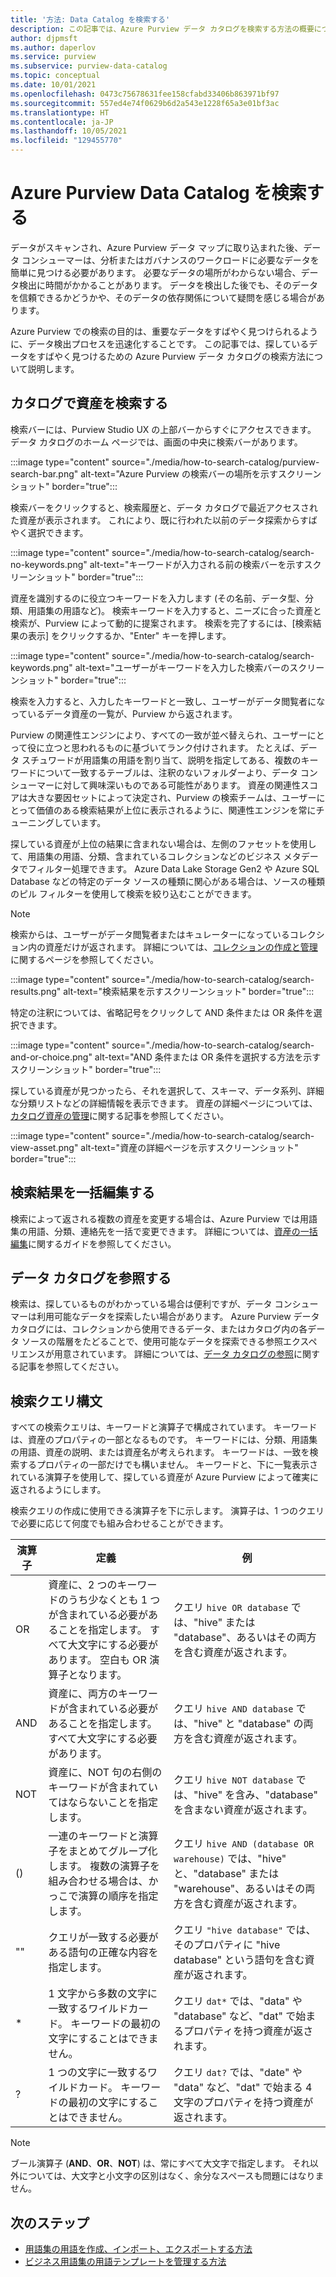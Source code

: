 ```yaml
---
title: '方法: Data Catalog を検索する'
description: この記事では、Azure Purview データ カタログを検索する方法の概要について説明します。
author: djpmsft
ms.author: daperlov
ms.service: purview
ms.subservice: purview-data-catalog
ms.topic: conceptual
ms.date: 10/01/2021
ms.openlocfilehash: 0473c75678631fee158cfabd33406b863971bf97
ms.sourcegitcommit: 557ed4e74f0629b6d2a543e1228f65a3e01bf3ac
ms.translationtype: HT
ms.contentlocale: ja-JP
ms.lasthandoff: 10/05/2021
ms.locfileid: "129455770"
---
```

# <a name="search-the-azure-purview-data-catalog"></a>Azure Purview Data Catalog を検索する

データがスキャンされ、Azure Purview データ マップに取り込まれた後、データ コンシューマーは、分析またはガバナンスのワークロードに必要なデータを簡単に見つける必要があります。 必要なデータの場所がわからない場合、データ検出に時間がかかることがあります。 データを検出した後でも、そのデータを信頼できるかどうかや、そのデータの依存関係について疑問を感じる場合があります。

Azure Purview での検索の目的は、重要なデータをすばやく見つけられるように、データ検出プロセスを迅速化することです。 この記事では、探しているデータをすばやく見つけるための Azure Purview データ カタログの検索方法について説明します。

## <a name="search-the-catalog-for-assets"></a>カタログで資産を検索する

検索バーには、Purview Studio UX の上部バーからすぐにアクセスできます。 データ カタログのホーム ページでは、画面の中央に検索バーがあります。

:::image type="content" source="./media/how-to-search-catalog/purview-search-bar.png" alt-text="Azure Purview の検索バーの場所を示すスクリーンショット" border="true":::

検索バーをクリックすると、検索履歴と、データ カタログで最近アクセスされた資産が表示されます。 これにより、既に行われた以前のデータ探索からすばやく選択できます。

:::image type="content" source="./media/how-to-search-catalog/search-no-keywords.png" alt-text="キーワードが入力される前の検索バーを示すスクリーンショット" border="true":::

資産を識別するのに役立つキーワードを入力します (その名前、データ型、分類、用語集の用語など)。 検索キーワードを入力すると、ニーズに合った資産と検索が、Purview によって動的に提案されます。 検索を完了するには、[検索結果の表示] をクリックするか、"Enter" キーを押します。

:::image type="content" source="./media/how-to-search-catalog/search-keywords.png" alt-text="ユーザーがキーワードを入力した検索バーのスクリーンショット" border="true":::

検索を入力すると、入力したキーワードと一致し、ユーザーがデータ閲覧者になっているデータ資産の一覧が、Purview から返されます。

Purview の関連性エンジンにより、すべての一致が並べ替えられ、ユーザーにとって役に立つと思われるものに基づいてランク付けされます。 たとえば、データ スチュワードが用語集の用語を割り当て、説明を指定してある、複数のキーワードについて一致するテーブルは、注釈のないフォルダーより、データ コンシューマーに対して興味深いものである可能性があります。 資産の関連性スコアは大きな要因セットによって決定され、Purview の検索チームは、ユーザーにとって価値のある検索結果が上位に表示されるように、関連性エンジンを常にチューニングしています。

探している資産が上位の結果に含まれない場合は、左側のファセットを使用して、用語集の用語、分類、含まれているコレクションなどのビジネス メタデータでフィルター処理できます。 Azure Data Lake Storage Gen2 や Azure SQL Database などの特定のデータ ソースの種類に関心がある場合は、ソースの種類のピル フィルターを使用して検索を絞り込むことができます。

> [!NOTE]
> 検索からは、ユーザーがデータ閲覧者またはキュレーターになっているコレクション内の資産だけが返されます。 詳細については、[コレクションの作成と管理](how-to-create-and-manage-collections.md)に関するページを参照してください。

:::image type="content" source="./media/how-to-search-catalog/search-results.png" alt-text="検索結果を示すスクリーンショット" border="true":::

特定の注釈については、省略記号をクリックして AND 条件または OR 条件を選択できます。 

:::image type="content" source="./media/how-to-search-catalog/search-and-or-choice.png" alt-text="AND 条件または OR 条件を選択する方法を示すスクリーンショット" border="true":::

探している資産が見つかったら、それを選択して、スキーマ、データ系列、詳細な分類リストなどの詳細情報を表示できます。 資産の詳細ページについては、[カタログ資産の管理](catalog-asset-details.md)に関する記事を参照してください。

:::image type="content" source="./media/how-to-search-catalog/search-view-asset.png" alt-text="資産の詳細ページを示すスクリーンショット" border="true":::

## <a name="bulk-edit-search-results"></a>検索結果を一括編集する

検索によって返される複数の資産を変更する場合は、Azure Purview では用語集の用語、分類、連絡先を一括で変更できます。 詳細については、[資産の一括編集](how-to-bulk-edit-assets.md)に関するガイドを参照してください。

## <a name="browse-the-data-catalog"></a>データ カタログを参照する

検索は、探しているものがわかっている場合は便利ですが、データ コンシューマーは利用可能なデータを探索したい場合があります。 Azure Purview データ カタログには、コレクションから使用できるデータ、またはカタログ内の各データ ソースの階層をたどることで、使用可能なデータを探索できる参照エクスペリエンスが用意されています。 詳細については、[データ カタログの参照](how-to-browse-catalog.md)に関する記事を参照してください。

## <a name="search-query-syntax"></a>検索クエリ構文

すべての検索クエリは、キーワードと演算子で構成されています。 キーワードは、資産のプロパティの一部となるものです。 キーワードには、分類、用語集の用語、資産の説明、または資産名が考えられます。 キーワードは、一致を検索するプロパティの一部だけでも構いません。 キーワードと、下に一覧表示されている演算子を使用して、探している資産が Azure Purview によって確実に返されるようにします。 

検索クエリの作成に使用できる演算子を下に示します。 演算子は、1 つのクエリで必要に応じて何度でも組み合わせることができます。

| 演算子 | 定義 | 例 |
| -------- | ---------- | ------- |
| OR | 資産に、2 つのキーワードのうち少なくとも 1 つが含まれている必要があることを指定します。 すべて大文字にする必要があります。 空白も OR 演算子となります。  | クエリ `hive OR database` では、"hive" または "database"、あるいはその両方を含む資産が返されます。 |
| AND | 資産に、両方のキーワードが含まれている必要があることを指定します。 すべて大文字にする必要があります。 | クエリ `hive AND database` では、"hive" と "database" の両方を含む資産が返されます。 |
| NOT | 資産に、NOT 句の右側のキーワードが含まれていてはならないことを指定します。 | クエリ `hive NOT database` では、"hive" を含み、"database" を含まない資産が返されます。 |
| () | 一連のキーワードと演算子をまとめてグループ化します。 複数の演算子を組み合わせる場合は、かっこで演算の順序を指定します。 | クエリ `hive AND (database OR warehouse)` では、"hive" と、"database" または "warehouse"、あるいはその両方を含む資産が返されます。 |
| "" | クエリが一致する必要がある語句の正確な内容を指定します。 | クエリ `"hive database"` では、そのプロパティに "hive database" という語句を含む資産が返されます。 |
| * | 1 文字から多数の文字に一致するワイルドカード。 キーワードの最初の文字にすることはできません。 | クエリ `dat*` では、"data" や "database" など、"dat" で始まるプロパティを持つ資産が返されます。 |
| ? | 1 つの文字に一致するワイルドカード。 キーワードの最初の文字にすることはできません。 | クエリ `dat?` では、"date" や "data" など、"dat" で始まる 4 文字のプロパティを持つ資産が返されます。 |

> [!Note]
> ブール演算子 (**AND**、**OR**、**NOT**) は、常にすべて大文字で指定します。 それ以外については、大文字と小文字の区別はなく、余分なスペースも問題にはなりません。

## <a name="next-steps"></a>次のステップ

- [用語集の用語を作成、インポート、エクスポートする方法](how-to-create-import-export-glossary.md)
- [ビジネス用語集の用語テンプレートを管理する方法](how-to-manage-term-templates.md)
